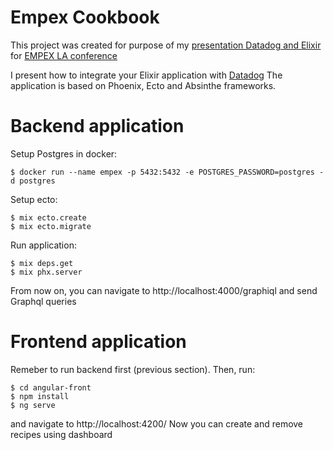 # Empex Cookbook

This project was created for purpose of my [presentation Datadog and Elixir](https://www.youtube.com/watch?v=OVAe7vjlVVY&t=3s) for [EMPEX LA conference](http://empex.co/la)

I present how to integrate your Elixir application with [Datadog](https://www.datadoghq.com/)
The application is based on Phoenix, Ecto and Absinthe frameworks.

# Backend application
Setup Postgres in docker:
```
$ docker run --name empex -p 5432:5432 -e POSTGRES_PASSWORD=postgres -d postgres
```
Setup ecto:
```
$ mix ecto.create
$ mix ecto.migrate
```
Run application:
```
$ mix deps.get
$ mix phx.server
```
From now on, you can navigate to http://localhost:4000/graphiql and send Graphql queries

# Frontend application
Remeber to run backend first (previous section). Then, run:
```
$ cd angular-front
$ npm install
$ ng serve
```
and navigate to http://localhost:4200/
Now you can create and remove recipes using dashboard
